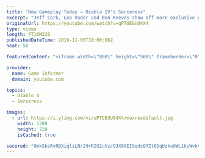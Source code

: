 ```yaml
---
title: "New Gameplay Today – Diablo IV's Sorceress"
excerpt: "Jeff Cork, Leo Vader and Ben Reeves show off more exclusive gameplay of Diablo IV, which can be viewed without commentary at ..."
originalUrl: https://youtube.com/watch?v=qPTOEGU04X4
type: video
length: PT10M22S
publishedDateTime: 2019-11-06T18:00:06Z
heat: 50

featuredContent: "<iframe width=\"800\" height=\"500\" frameborder=\"0\" src=\"https://www.youtube.com/embed/qPTOEGU04X4\" allow=\"accelerometer; autoplay; encrypted-media; gyroscope; picture-in-picture\" allowfullscreen></iframe>"

provider:
  name: Game Informer
  domain: youtube.com

topics:
  - Diablo 4
  - Sorceress

images:
  - url: https://i.ytimg.com/vi/qPTOEGU04X4/maxresdefault.jpg
    width: 1280
    height: 720
    isCached: true

secured: "OmkSbsRvRBXiqliLN/29+R2U2uVz/QJX6AEI9qdcO7Zt6DqUzku9WL1ksWvkVcOwj2JkWFsSud6j0Ex9VKm8QSQMwLSugKTnmaxtvMnD8s2GoQqMwsu43257IrPE6/0vNiEVG4Jwn7bIkNpkpPiK9gOmvRXjeDZiMCK7ZWZeEkKQI2zsi6gmKAfG9KFt8bTwDsA4iSDCjuwSIYN/JG+oDKeNKuxT56AAj8fQIVzGAVZVi7I1HM8saeTjiRmbWVfQvAqQIPsHVpR4sjp+BfeMLVHFx7QxzG+fgQUzNp6IY0McAX13PjiTvgLan5/c3sQEuMrNiHmd6d1eXZo9Gi4qGWWAE8BuUzVK+cEipikgEiQ+dKF5SKE/Jm8BS/NplmJ4xSKEJTYvibNp0iUYZKNnlHNg8aj2JUg9A/jRdwR0NAhMNa0tBIDBStvolA/KGzmV;DoTfc6AOrMBsfQPkZGfFpQ=="
---
```


